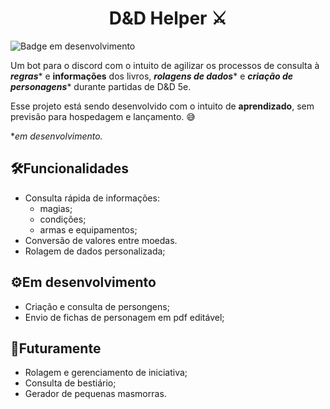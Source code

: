 <h1 align=center>D&D Helper ⚔️</h1>

![Badge em desenvolvimento](https://img.shields.io/badge/status-em%20desenvolvimento-brightgreen)

Um bot para o discord com o intuito de agilizar os processos de consulta à ***regras**** e **informações** dos livros, ***rolagens de dados**** e ***criação de personagens**** durante partidas de D&D 5e.

Esse projeto está sendo desenvolvido com o intuito de **aprendizado**, sem previsão para hospedagem e lançamento. 😅

**em desenvolvimento.*

## 🛠️Funcionalidades
- Consulta rápida de informações:
  -  magias;
  -  condições;
  -  armas e equipamentos;
- Conversão de valores entre moedas.
- Rolagem de dados personalizada;

## ⚙️Em desenvolvimento
- Criação e consulta de persongens;
- Envio de fichas de personagem em pdf editável;

## 💭Futuramente
- Rolagem e gerenciamento de iniciativa;
- Consulta de bestiário;
- Gerador de pequenas masmorras.
